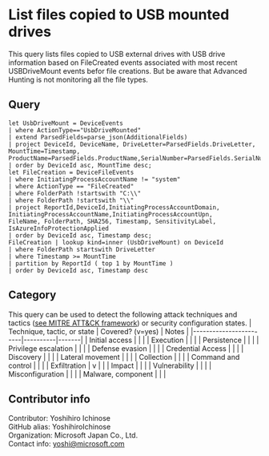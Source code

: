 # List files copied to USB mounted drives
This query lists files copied to USB external drives with USB drive information based on FileCreated events associated with most recent USBDriveMount events befor file creations. But be aware that Advanced Hunting is not monitoring all the file types.

## Query
```
let UsbDriveMount = DeviceEvents
| where ActionType=="UsbDriveMounted"
| extend ParsedFields=parse_json(AdditionalFields)
| project DeviceId, DeviceName, DriveLetter=ParsedFields.DriveLetter, MountTime=Timestamp,
ProductName=ParsedFields.ProductName,SerialNumber=ParsedFields.SerialNumber,Manufacturer=ParsedFields.Manufacturer
| order by DeviceId asc, MountTime desc;
let FileCreation = DeviceFileEvents
| where InitiatingProcessAccountName != "system"
| where ActionType == "FileCreated"
| where FolderPath !startswith "C:\\"
| where FolderPath !startswith "\\"
| project ReportId,DeviceId,InitiatingProcessAccountDomain,
InitiatingProcessAccountName,InitiatingProcessAccountUpn,
FileName, FolderPath, SHA256, Timestamp, SensitivityLabel, IsAzureInfoProtectionApplied
| order by DeviceId asc, Timestamp desc;
FileCreation | lookup kind=inner (UsbDriveMount) on DeviceId
| where FolderPath startswith DriveLetter
| where Timestamp >= MountTime
| partition by ReportId ( top 1 by MountTime )
| order by DeviceId asc, Timestamp desc
```
## Category
This query can be used to detect the following attack techniques and tactics ([see MITRE ATT&CK framework](https://attack.mitre.org/)) or security configuration states.
| Technique, tactic, or state | Covered? (v=yes) | Notes |
|------------------------|----------|-------|
| Initial access |  |  |
| Execution |  |  |
| Persistence |  |  | 
| Privilege escalation |  |  |
| Defense evasion |  |  | 
| Credential Access |  |  | 
| Discovery |  |  | 
| Lateral movement |  |  | 
| Collection |  |  | 
| Command and control |  |  | 
| Exfiltration | v |  | 
| Impact |  |  |
| Vulnerability |  |  |
| Misconfiguration |  |  |
| Malware, component |  |  |

## Contributor info
Contributor: Yoshihiro Ichinose  
GitHub alias: YoshihiroIchinose  
Organization: Microsoft Japan Co., Ltd.  
Contact info: yoshi@microsoft.com  
